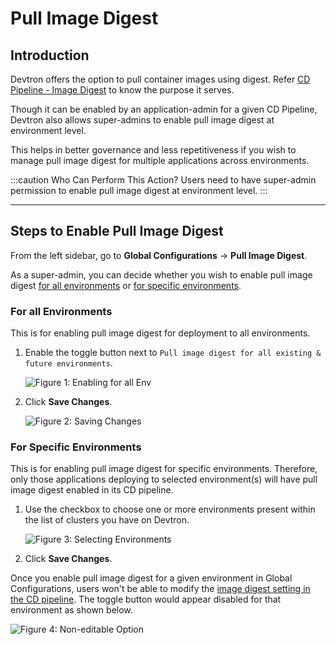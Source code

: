 # Pull Image Digest

## Introduction

Devtron offers the option to pull container images using digest. Refer [CD Pipeline - Image Digest](../creating-application/workflow/cd-pipeline.md#pull-container-image-with-image-digest) to know the purpose it serves. 

Though it can be enabled by an application-admin for a given CD Pipeline, Devtron also allows super-admins to enable pull image digest at environment level.

This helps in better governance and less repetitiveness if you wish to manage pull image digest for multiple applications across environments.

:::caution Who Can Perform This Action?
Users need to have super-admin permission to enable pull image digest at environment level.
:::

---

## Steps to Enable Pull Image Digest

From the left sidebar, go to **Global Configurations** → **Pull Image Digest**. 

As a super-admin, you can decide whether you wish to enable pull image digest [for all environments](#for-all-environments) or [for specific environments](#for-specific-environments).

### For all Environments

This is for enabling pull image digest for deployment to all environments.

1. Enable the toggle button next to `Pull image digest for all existing & future environments`.

    ![Figure 1: Enabling for all Env](https://devtron-public-asset.s3.us-east-2.amazonaws.com/images/global-configurations/image-digest/global-toggle.jpg)

2. Click **Save Changes**.

    ![Figure 2: Saving Changes](https://devtron-public-asset.s3.us-east-2.amazonaws.com/images/global-configurations/image-digest/save-global-pull.jpg)


### For Specific Environments

This is for enabling pull image digest for specific environments. Therefore, only those applications deploying to selected environment(s) will have pull image digest enabled in its CD pipeline.

1. Use the checkbox to choose one or more environments present within the list of clusters you have on Devtron.

    ![Figure 3: Selecting Environments](https://devtron-public-asset.s3.us-east-2.amazonaws.com/images/global-configurations/image-digest/environment-selection.jpg)

2. Click **Save Changes**.

Once you enable pull image digest for a given environment in Global Configurations, users won't be able to modify the [image digest setting in the CD pipeline](../creating-application/workflow/cd-pipeline.md#pull-container-image-with-image-digest). The toggle button would appear disabled for that environment as shown below.

![Figure 4: Non-editable Option](https://devtron-public-asset.s3.us-east-2.amazonaws.com/images/global-configurations/image-digest/disabled-pull-digest.jpg)
    





